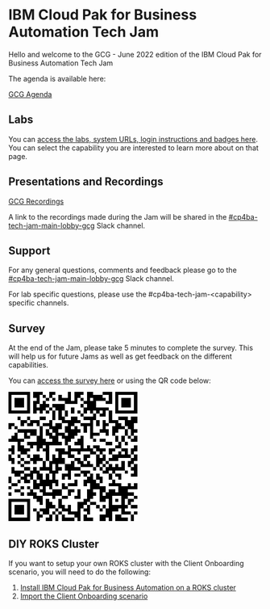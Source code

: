 # IBM Cloud Pak for Business Automation Tech Jam

Hello and welcome to the GCG - June 2022 edition of the IBM Cloud Pak for Business Automation Tech Jam

The agenda is available here:

 [GCG Agenda](https://github.com/IBM/cp4ba-tech-jam/blob/main/Presentations%20%26%20Recordings/APAC/August%202022/%5BCP4BA%20Tech%20Jam%202022.08.09%5D%20GCG%20Agenda.pdf) 
 
<!--
| [APAC Agenda](/Presentations%20%26%20Recordings/APAC/June%202022/%5BCP4BA%20Tech%20Jam%202022.06.28%5D%20APAC%20Agenda.pdf) | [EMEA Agenda](/Presentations%20%26%20Recordings/EMEA/June%202022/%5BCP4BA%20Tech%20Jam%202022.06.28%5D%20EMEA%20Agenda.pdf) | [Americas Agenda](/Presentations%20%26%20Recordings/Americas/June%202022/%5BCP4BA%20Tech%20Jam%202022.06.28%5D%20Americas%20Agenda.pdf) |
| ------------------------------------------------------------ | ------------------------------------------------------------ | ------------------------------------------------------------ |
-->

## Labs

You can [access the labs, system URLs, login instructions and badges here](/Labs.md). You can select the capability you are interested to learn more about on that page.

## Presentations and Recordings

[GCG Recordings](https://github.com/IBM/cp4ba-tech-jam/tree/main/Presentations%20%26%20Recordings/APAC/August%202022) 
<!--
| [APAC Recordings](https://github.com/IBM/cp4ba-tech-jam/tree/main/Presentations%20%26%20Recordings/APAC/June%202022) | [EMEA Recordings](https://github.com/IBM/cp4ba-tech-jam/tree/main/Presentations%20%26%20Recordings/EMEA/June%202022) | [Americas Recordings](https://github.com/IBM/cp4ba-tech-jam/tree/main/Presentations%20%26%20Recordings/Americas/June%202022) |
| ------------------------------------------------------------ | ------------------------------------------------------------ | ------------------------------------------------------------ |
-->

A link to the recordings made during the Jam will be shared in the [#cp4ba-tech-jam-main-lobby-gcg](https://ibm-cloudpak-partners.slack.com/archives/C03R5HCUK3Q) Slack channel.

## Support

For any general questions, comments and feedback please go to the [#cp4ba-tech-jam-main-lobby-gcg](https://ibm-cloudpak-partners.slack.com/archives/C03R5HCUK3Q) Slack channel.

For lab specific questions, please use the #cp4ba-tech-jam-\<capability\> specific channels.  

## Survey

At the end of the Jam, please take 5 minutes to complete the survey. This will help us for future Jams as well as get feedback on the different capabilities.

You can [access the survey here](https://www.surveymonkey.com/r/CP4BATechJam2022) or using the QR code below:

![Survey QR Code](survey-qrcode.png)

## DIY ROKS Cluster

If you want to setup your own ROKS cluster with the Client Onboarding scenario, you will need to do the following:

1. [Install IBM Cloud Pak for Business Automation on a ROKS cluster](https://github.com/IBM/cp4ba-rapid-deployment)
2. [Import the Client Onboarding scenario](https://github.com/IBM/cp4ba-client-onboarding-scenario)

